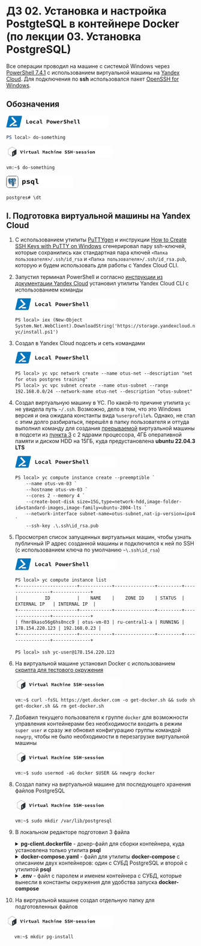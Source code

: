 # ДЗ 02. Установка и настройка PostgteSQL в контейнере Docker (по лекции 03.  Установка PostgreSQL)

Все операции проводил на машине с системой Windows через [PowerShell 7.4.1](https://learn.microsoft.com/en-us/powershell/scripting/install/installing-powershell-on-windows?view=powershell-7.4) с использованием виртуальной машины на [Yandex Cloud](https://console.cloud.yandex.ru/). Для подключения по **ssh** использовался пакет [OpenSSH for Windows](https://learn.microsoft.com/en-us/windows-server/administration/openssh/openssh_install_firstuse?tabs=gui).

## Обозначения
<img src="images/powershell_ico.png" height="32px" />

```powershell
PS local> do-something
```

<img src="images/bash_ico.png" height="32px" />

```bash
vm:~$ do-something
```

<img src="images/psql_ico.png" height="32px" />

```
postgres# \dt
```


## I. Подготовка виртуальной машины на Yandex Cloud

1. С использованием утилиты [PuTTYgen](https://www.puttygen.com/) и инструкции [How to Create SSH Keys with PuTTY on Windows](https://docs.digitalocean.com/products/droplets/how-to/add-ssh-keys/create-with-putty/) сгенерировал пару ssh-ключей, которые сохранились как стандартная пара ключей `<Папка пользователя>/.ssh/id_rsa` и `<Папка пользователя>/.ssh/id_rsa.pub`, которую и будем использовать для работы с Yandex Cloud CLI.
2. Запустил терминал PowerShell и согласно [инструкции из документации Yandex Cloud](https://cloud.yandex.com/en/docs/cli/quickstart#windows_1) установил утилиты Yandex Cloud CLI с использованием команды

    <img src="images/powershell_ico.png" height="32px" />

       PS local> iex (New-Object System.Net.WebClient).DownloadString('https://storage.yandexcloud.net/yandexcloud-yc/install.ps1')

3. <a name="i_3"></a> Создал в Yandex Cloud подсеть и сеть командами

    <img src="images/powershell_ico.png" height="32px" />

       PS local> yc vpc network create --name otus-net --description "net for otus postgres training"
       PS local> yc vpc subnet create --name otus-subnet --range 192.168.0.0/24 --network-name otus-net --description "otus-subnet"

4. Создал виртуальную машину в YC. По какой-то причине утилита `yc` не увидела путь `~/.ssh`. Возможно, дело в том, что это Windows версия и она ожидала константы вида `%userprofile%`. Однако, не стал с этим долго разбираться, перешёл в папку пользователя и оттуда выполнил команду для создания [прерываемой](https://cloud.yandex.com/ru/docs/compute/concepts/preemptible-vm) виртуальной машины в подсети из [пункта 3](#i_3) с 2 ядрами процессора, 4ГБ оперативной памяти и диском HDD на 15ГБ, куда предустановлена **ubuntu 22.04.3 LTS**

   <img src="images/powershell_ico.png" height="32px" />

       PS local> yc compute instance create --preemptible `
           --name otus-vm-03 `
           --hostname otus-vm-03 `
           --cores 2 --memory 4 `
           --create-boot-disk size=15G,type=network-hdd,image-folder-id=standard-images,image-family=ubuntu-2004-lts `
           --network-interface subnet-name=otus-subnet,nat-ip-version=ipv4 `
           --ssh-key .\.ssh\id_rsa.pub

5. Просмотрел список запущенных виртуальных машин, чтобы узнать публичный IP адрес созданной машины и подключился к ней по SSH (с использованием ключа по умолчанию `~\.ssh\id_rsa`)

   <img src="images/powershell_ico.png" height="32px" />

       PS local> yc compute instance list
       +----------------------+------------+---------------+---------+-----------------+--------------+
       |          ID          |    NAME    |    ZONE ID    | STATUS  |   EXTERNAL IP   | INTERNAL IP  |
       +----------------------+------------+---------------+---------+-----------------+--------------+
       | fhmr8kaso56g6hs0ncc9 | otus-vm-03 | ru-central1-a | RUNNING | 178.154.220.123 | 192.168.0.23 |
       +----------------------+------------+---------------+---------+-----------------+--------------+

       PS local> ssh yc-user@178.154.220.123

6. На виртуальной машине установил Docker с использованием [скрипта для тестового окружения](https://docs.docker.com/engine/install/ubuntu/#install-using-the-convenience-script)

   <img src="images/bash_ico.png" height="32px" />

       vm:~$ curl -fsSL https://get.docker.com -o get-docker.sh && sudo sh get-docker.sh && rm get-docker.sh

7. Добавил текущего пользователя к группе `docker` для возможности управления контейнерами без необходимости входить в режим `super user` и сразу же обновил конфигурацию группы командой `newgrp`, чтобы не было необходимости в перезагрузке виртуальной машины

   <img src="images/bash_ico.png" height="32px" />

       vm:~$ sudo usermod -aG docker $USER && newgrp docker

8. Создал папку на виртуальной машине для последующего хранения файлов PostgreSQL

   <img src="images/bash_ico.png" height="32px" />

       vm:~$ sudo mkdir /var/lib/postgresql

9. В локальном редакторе подготовил 3 файла

   <details>
      <summary><b>pg-client.dockerfile</b> - докер-файл для сборки контейнера, куда установлена только утилита <b>psql</b></summary>

      [Ссылка на файл pg-client.dockerfile](pg-client.dockerfile)
      ```dockerfile
      FROM alpine:3.19
      RUN apk --no-cache add postgresql14-client
      ENTRYPOINT [ "psql" ]
      ```

   </details>

   <details>
      <summary><b>docker-compose.yaml</b> - файл для утилиты <b>docker-compose</b> с описанием двух контейнеров: один с СУБД PostgreSQL и второй с утилитой <b>psql</b></summary>

      [Ссылка на файл docker-compose.yaml](docker-compose.yaml)
      ```docker-compose
      version: '3.9'
         services:
            pg-server-14:
               container_name: ${PGHOST}
               image: postgres:14
               restart: always
               environment:
                  POSTGRES_PASSWORD: ${PGPASSWORD}
               ports:
                  - 5432:5432
               volumes:
                  - /var/lib/postgresql:/var/lib/postgresql/data

            pg-client:
               environment:
                  PGDATABASE: postgres
                  PGHOST: ${PGHOST}
                  PGPORT: 5432
                  PGUSER: postgres
                  PGPASSWORD: ${PGPASSWORD}
               build:
                  context: .
                  dockerfile: pg-client.dockerfile
               restart: no
      ```

   </details>

   <details>
      <summary><b>.env</b> - файл с паролем и именем контейнера с СУБД, которые вынесли в константы окружения для удобства запуска <b>docker-compose</b></summary>

      [Ссылка на файл .env](.env)
      ```env
      PGHOST=pg-server-14
      PGPASSWORD=TheStrongPassword123
      ```

   </details>

10. На виртуальной машине создал отдельную папку для подготовленных файлов

   <img src="images/bash_ico.png" height="32px" />

       vm:~$ mkdir pg-install